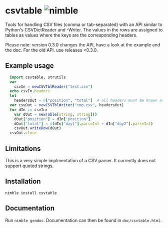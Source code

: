# csvtable ![nimble](https://raw.githubusercontent.com/yglukhov/nimble-tag/master/nimble.png)
Tools for handling CSV files (comma or tab-separated) with an API similar to Python's CSVDictReader and -Writer.
The values in the rows are assigned to tables as values where the keys are the corresponding headers.

Please note: version 0.3.0 changes the API, have a look at the example and the doc. For the old API. use releases <0.3.0.

## Example usage

```Nim
  import csvtable, strutils
  var
    csvIn = newCSVTblReader("test.csv")
  echo csvIn.headers
  let
    headersOut = @["position", "total"]  # all headers must be known at the creation of the file
  var csvOut = newCSVTblWriter("tmp.csv", headersOut)
  for dIn in csvIn:
    var dOut = newTable[string, string]()
    dOut["position"] = dIn["position"]
    dOut["total"] = $(dIn["day1"].parseInt + dIn["day2"].parseInt)
    csvOut.writeRow(dOut)
  csvOut.close
```

## Limitations

This is a very simple implmentation of a CSV parser. It currently does not support quoted strings.

## Installation
`nimble install csvtable`

## Documentation
Run `nimble gendoc`. Documentation can then be found in `doc/csvtable.html`.